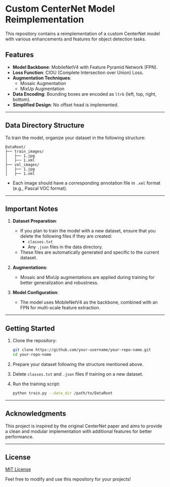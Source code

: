 # Custom CenterNet Model Reimplementation

This repository contains a reimplementation of a custom CenterNet model with various enhancements and features for object detection tasks.

## Features

- **Model Backbone**: MobileNetV4 with Feature Pyramid Network (FPN).
- **Loss Function**: CIOU (Complete Intersection over Union) Loss.
- **Augmentation Techniques**:
  - Mosaic Augmentation
  - MixUp Augmentation
- **Data Encoding**: Bounding boxes are encoded as `ltrb` (left, top, right, bottom).
- **Simplified Design**: No offset head is implemented.

---

## Data Directory Structure

To train the model, organize your dataset in the following structure:

```
DataRoot/
├── train_images/
│   ├── 1.jpg
│   ├── 1.xml
├── val_images/
│   ├── 1.jpg
│   ├── 1.xml
```

- Each image should have a corresponding annotation file in `.xml` format (e.g., Pascal VOC format).

---

## Important Notes

1. **Dataset Preparation**:
   - If you plan to train the model with a new dataset, ensure that you delete the following files if they are created:
     - `classes.txt`
     - Any `.json` files in the data directory.
   - These files are automatically generated and specific to the current dataset.

2. **Augmentations**:
   - Mosaic and MixUp augmentations are applied during training for better generalization and robustness.

3. **Model Configuration**:
   - The model uses MobileNetV4 as the backbone, combined with an FPN for multi-scale feature extraction.

---

## Getting Started

1. Clone the repository:
   ```bash
   git clone https://github.com/your-username/your-repo-name.git
   cd your-repo-name
   ```

2. Prepare your dataset following the structure mentioned above.

3. Delete `classes.txt` and `.json` files if training on a new dataset.

4. Run the training script:
   ```bash
   python train.py --data_dir /path/to/DataRoot
   ```

---

## Acknowledgments

This project is inspired by the original CenterNet paper and aims to provide a clean and modular implementation with additional features for better performance.

---

## License

[MIT License](LICENSE)

Feel free to modify and use this repository for your projects!
